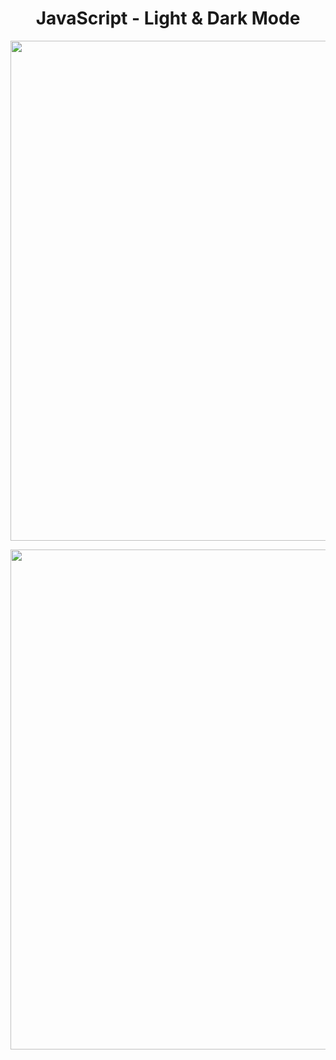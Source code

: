 <h1 align="center">
   JavaScript - Light & Dark Mode
</h1>

<p align="center">
  <img src="https://github.com/ozkannbuyuk/js-exercises/assets/111967202/c68f51d0-79ef-4206-9231-a04846efe5f5" width="800" />
</p>

<p align="center">
  <img src="https://github.com/ozkannbuyuk/js-exercises/assets/111967202/d2015a39-cb68-4815-813f-d37d2421fcfc" width="800" />
</p>

